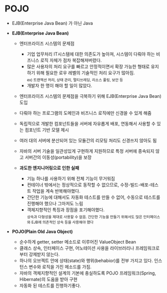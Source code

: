 # POJO

- EJB(Enterprise Java Bean) 가 아닌 Java
- **EJB(Enterprise Java Bean)**

  - 엔터프라이즈 시스템의 문제점

    - 기업 업무처리 IT시스템에 대한 의존도가 높아져, 시스템이 다뤄야 하는 비즈니스 로직 자체가 점차 복잡해져버렸다.
    - 많은 사용자의 처리 요구를 빠르고 안정적이면서 확장 가능한 형태로 유지하기 위해 필요한 로우 레벨의 기술적인 처리 요구가 많아짐.
      <br><sub>ex) 트랜잭션 처리, 상태 관리, 멀티쓰레딩, 리소스 풀링, 보안 등</sub>
    - 개발자 한 명이 해야 할 일이 많았다.

  - 엔터프라이즈 시스템의 문제점을 극복하기 위해 EJB(Enterprise Java Bean) 도입
  - 다뤄야 하는 프로그램의 도메인과 비즈니스 로직에만 신경쓸 수 있게 해줌
  - 독립적으로 개발한 컴포넌트들을 서버에 자유롭게 배포, 연동해서 사용할 수 있는 컴포넌트 기반 모델 제시
  - 여러 대의 서버에 분산되어 있는 모듈간의 리모팅 처리도 신경쓰지 않아도 됨
  - 자바의 서버 기술을 일관성있게 구현하게 지원하므로 특정 서버에 종속되지 않고 서버간의 이동성(portability)을 보장

  - **과도한 엔지니어링으로 인한 실패**
    - 기능 하나를 사용하기 위해 전체 기능이 무거워짐
    - 컨테이너 밖에서는 정상적으로 동작할 수 없으므로, 수정-빌드-배포-테스트 작업을 계속 반복해야했다.
    - 간단한 기능에 대해서도 자동화 테스트를 만들 수 없어, 수동으로 테스트를 진행해야 했으나 그마저도 느림
    - 객체지향적인 특징과 장점을 포기해야했다. <br><sub>상속과 다형성을 제대로 사용할 수 없음. 간단한 기능을 만들기 위해서도 많은 인터페이스와 EJB에 의존적인 상속 등을 사용해야 했다 </sub>

- **POJO(Plain Old Java Object)**
  - 순수하게 getter, setter 메소드로 이루어진 ValueObject Bean
  - 클래스 상속, 인터페이스 구현, 어노테이션 사용을 라이브러리나 프레임워크로부터 강제받지 않는다.
  - 하나의 오브젝트 안에 상태(state)와 행위(behabior)를 전부 가지고 있다. 인스턴스 변수와 로직을 가진 메소드를 가짐.
  - 자바의 객체지향적인 설계의 기본에 충실하도록 POJO 프레임워크(Spring, Hibernate)의 도움을 받아 구현
  - 자동화 된 테스트를 진행하기좋다.
